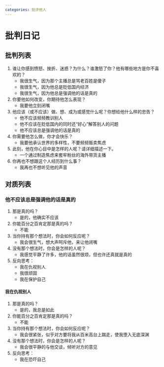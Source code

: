 ```yaml
---
categories: 批评他人
---
```


# 批判日记

## 批判列表

1. 谁让你感到愤怒、挫折、迷惑？为什么？谁激怒了你？他有哪些地方是你不喜欢的？
    - 我很生气，因为那个主播总是骂老百姓是傻子
    - 我很生气，因为他总是贬低国内经济
    - 我很生气，因为他总是强调他的话是真的
2. 你要他如何改变，你期待他怎么表现？
    - 我要他立刻闭嘴
3. 他应该（或不应该）做、想、成为或感觉什么呢？你想给他什么样的忠告？
    - 他不应该频频教训别人
    - 他不应该在贬低国内的同时还“好心”解答别人的问题
    - 他不应该总是强调他的话是真的
4. 你需要他怎么做，你才会快乐？
    - 我要他承认世界的多样性，不要频频贩卖焦虑
5. 此刻，他在你心目中是怎样的人呢？请详细描述一下。
    - 一个通过制造焦虑来套牢粉丝的海外带货主播
6. 你再也不想跟这个人经历到什么事？
    - 我再也不想听见他的声音

## 对质列表

### 他不应该总是强调他的话是真的

1. 那是真的吗？
    - 是的，他确实不应该
2. 你能百分之百肯定那是真的吗？
    - 不能
3. 当你持有那个想法时，你会如何反应呢？
    - 我会很生气，想大声呵斥他，来让他闭嘴
4. 没有那个想法时，你会是怎样的人呢？
    - 我感觉平静了许多，他的话虽然很烦，但也许还真就是真的
5. 反向思考：
    - 我在仇视别人
    - 我很顽固
    - 我在保护自己

#### 我在仇视别人

1. 那是真的吗？
    - 是的，我总是如此
2. 你能百分之百肯定那是真的吗？
    - 不能
3. 当你持有那个想法时，你会如何反应呢？
    - 我会很紧张，似乎对方要将我从百米高台上踹走，使我堕入无底深渊
4. 没有那个想法时，你会是怎样的人呢？
    - 我会很平静的与他交谈，倾听对方的意见
5. 反向思考：
    - 我在恐吓自己
